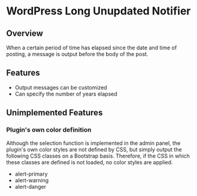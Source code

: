 # WordPress Long Unupdated Notifier

## Overview
When a certain period of time has elapsed since the date and time of posting, a message is output before the body of the post.

## Features
- Output messages can be customized
- Can specify the number of years elapsed

## Unimplemented Features
### Plugin's own color definition
Although the selection function is implemented in the admin panel, the plugin's own color styles are not defined by CSS, but simply output the following CSS classes on a Bootstrap basis. Therefore, if the CSS in which these classes are defined is not loaded, no color styles are applied.
- alert-primary
- alert-warning
- alert-danger